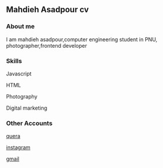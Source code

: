 ## Mahdieh Asadpour cv



### About me

I am mahdieh asadpour,computer engineering student in PNU, photographer,frontend developer

### Skills

Javascript

HTML

Photography

Digital marketing


### Other Accounts

 [quera](https://quera.ir/profile/mahtaasadpour99)
 
  [instagram](https://instagram.com/mim_asadpour?igshid=4qducm4rjgq6)
  
   [gmail](mahtaasadpour99@gmail.com)
